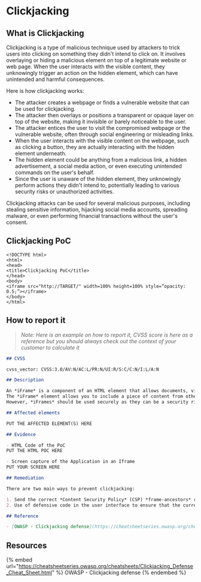 # Clickjacking

## What is Clickjacking

Clickjacking is a type of malicious technique used by attackers to trick users into clicking on something they didn't intend to click on. It involves overlaying or hiding a malicious element on top of a legitimate website or web page. When the user interacts with the visible content, they unknowingly trigger an action on the hidden element, which can have unintended and harmful consequences.

Here is how clickjacking works:

- The attacker creates a webpage or finds a vulnerable website that can be used for clickjacking.
- The attacker then overlays or positions a transparent or opaque layer on top of the website, making it invisible or barely noticeable to the user.
- The attacker entices the user to visit the compromised webpage or the vulnerable website, often through social engineering or misleading links.
- When the user interacts with the visible content on the webpage, such as clicking a button, they are actually interacting with the hidden element underneath.
- The hidden element could be anything from a malicious link, a hidden advertisement, a social media action, or even executing unintended commands on the user's behalf.
- Since the user is unaware of the hidden element, they unknowingly perform actions they didn't intend to, potentially leading to various security risks or unauthorized activities.

Clickjacking attacks can be used for several malicious purposes, including stealing sensitive information, hijacking social media accounts, spreading malware, or even performing financial transactions without the user's consent.

## Clickjacking PoC

```hmtl
<!DOCTYPE html>
<html>
<head>
<title>Clickjacking PoC</title>
</head>
<body>
<iframe src="http://TARGET/" width=100% height=100% style=”opacity: 0.5;”></iframe>
</body>
</html>
```

## How to report it

> *Note: Here is an example on how to report it, CVSS score is here as a reference but you should always check out the context of your customer to calculate it*

```md
## CVSS

cvss_vector: CVSS:3.0/AV:N/AC:L/PR:N/UI:R/S:C/C:N/I:L/A:N

## Description

An *iFrame* is a component of an HTML element that allows documents, videos and interactive media to be embedded in a page. By doing so, it is possible to display a secondary Web page on the main page.
The *iFrame* element allows you to include a piece of content from other sources. It can embed the content anywhere on the page, without having to include it in the structure of the Web layout, like a traditional element.
However, *iFrames* should be used securely as they can be a security risk.

## Affected elements

PUT THE AFFECTED ELEMENT(S) HERE

## Evidence

- HTML Code of the PoC
PUT THE HTML POC HERE

- Screen capture of the Application in an Iframe
PUT YOUR SCREEN HERE

## Remediation

There are two main ways to prevent clickjacking:

1. Send the correct *Content Security Policy* (CSP) *frame-ancestors* response headers that tell the browser not to allow framing from other domains. (This directive replaces the old HTTP X-Frame-Options headers).
2. Use of defensive code in the user interface to ensure that the current *frame* is the highest level window.

## Reference

- [OWASP - Clickjacking defense](https://cheatsheetseries.owasp.org/cheatsheets/Clickjacking_Defense_Cheat_Sheet.html)
```

## Resources

{% embed url="https://cheatsheetseries.owasp.org/cheatsheets/Clickjacking_Defense_Cheat_Sheet.html" %} OWASP - Clickjacking defense {% endembed %}
